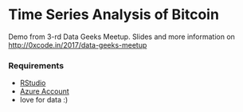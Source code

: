# Time Series Analysis of Bitcoin
Demo from 3-rd Data Geeks Meetup. 
Slides and more information on http://0xcode.in/2017/data-geeks-meetup

### Requirements
- [RStudio](https://www.rstudio.com/) 
- [Azure Account](https://azure.microsoft.com/)
- love for data :)
